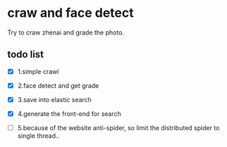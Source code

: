 # craw and face detect
Try to craw zhenai and grade the photo.

## todo list

- [X] 1.simple crawl
- [X] 2.face detect and get grade
- [X] 3.save into elastic search
- [X] 4.generate the front-end for search 
- [ ] 5.because of the website anti-spider, so limit the distributed spider to single thread..


